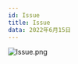 ```yaml
---
id: Issue
title: Issue
data: 2022年6月15日
---
```



![Issue.png](https://static.7wate.com/img/2021/08/24/0e572570b1f3f.png)
